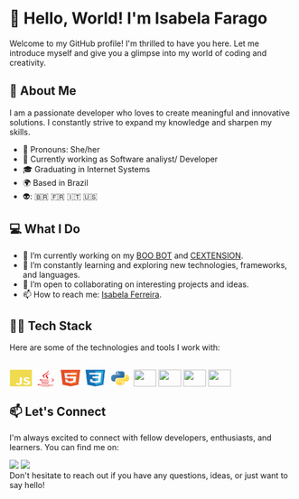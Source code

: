 # 👋 Hello, World! I'm Isabela Farago

Welcome to my GitHub profile! I'm thrilled to have you here. Let me introduce myself and give you a glimpse into my world of coding and creativity.

## 🧚	 About Me

I am a passionate developer who loves to create meaningful and innovative solutions. I constantly strive to expand my knowledge and sharpen my skills.

- 🤖 Pronouns: She/her
- 💼 Currently working as Software analiyst/ Developer
- 🎓 Graduating in Internet Systems
- 🌍 Based in Brazil
- 👽: 🇧🇷 🇫🇷 🇮🇹 🇺🇸 

## 💻 What I Do

- 🔭 I’m currently working on my [BOO BOT](https://github.com/users/isabelafarago/projects/2) and [CEXTENSION](https://github.com/users/isabelafarago/projects/1).
- 🌱 I’m constantly learning and exploring new technologies, frameworks, and languages.
- 👯 I’m open to collaborating on interesting projects and ideas.
- 📫 How to reach me: [Isabela Ferreira](linkedin.com/in/isabela-ferreira-da-silva-223b18257/).

## 🔨🔭  Tech Stack

Here are some of the technologies and tools I work with:
<div style="display: inline_block"><br>
  <img align="center" height="30" width="40" 
src="https://raw.githubusercontent.com/devicons/devicon/master/icons/javascript/javascript-plain.svg">
  <img align="center"  height="30" width="40"
src="https://raw.githubusercontent.com/devicons/devicon/master/icons/java/java-plain.svg">
  <img align="center" height="30" width="40" 
src="https://raw.githubusercontent.com/devicons/devicon/master/icons/html5/html5-original.svg">
  <img align="center" height="30" width="40" 
src="https://raw.githubusercontent.com/devicons/devicon/master/icons/css3/css3-original.svg">
  <img align="center" height="30" width="40"
src="https://raw.githubusercontent.com/devicons/devicon/master/icons/python/python-original.svg">
  <img align="center" height="30" width="40"
src="[https://raw.githubusercontent.com/devicons/devicon/master/icons/python/python-original.svg](https://user-images.githubusercontent.com/25181517/183568594-85e280a7-0d7e-4d1a-9028-c8c2209e073c.png)">
   <img align="center" height="30" width="40"
src="">
  <img align="center" height="30" width="40"
src="https://user-images.githubusercontent.com/25181517/186150304-1568ffdf-4c62-4bdc-9cf1-8d8efcea7c5b.png">
  <img align="center" height="30" width="40"
src="https://user-images.githubusercontent.com/25181517/183568594-85e280a7-0d7e-4d1a-9028-c8c2209e073c.png">
  
  

## 📫 Let's Connect
I'm always excited to connect with fellow developers, enthusiasts, and learners. You can find me on:

 <div> 
  <a href="https://instagram.com/isabelafarago" target="_blank"><img src="https://img.shields.io/badge/-Instagram-%23E4405F?style=for-the-badge&logo=instagram&logoColor=white" target="_blank"></a>
  <a href="https://www.linkedin.com/in/isabela-ferreira-da-silva-223b18257/" target="_blank"><img src="https://img.shields.io/badge/-LinkedIn-%230077B5?style=for-the-badge&logo=linkedin&logoColor=white" target="_blank"></a> 
 
</div> 
Don't hesitate to reach out if you have any questions, ideas, or just want to say hello!
